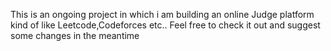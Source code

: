 This is an ongoing project in which i am building an online Judge platform kind of like Leetcode,Codeforces etc.. Feel free to check it out and suggest some changes in the meantime

